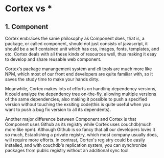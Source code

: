 # Cortex vs *

## 1. Component

Cortex embraces the same philosophy as Component does, that is, a package, or called component, should not just consists of javascript, it should be a self contained unit which has css, images, fonts, templates, and etc. Cortex deals with all these kinds of resources well, thus making it esay to develop and share reusable web component.

Cortex's package manangement system and cli tools are much more like NPM, which most of our front end developers are quite familiar with, so it saves the study time to make your hands dirty.

Meanwhile, Cortex makes lots of efforts on handling dependency versions, it could analyze the dependency tree on-the-fly, allowing multiple versions of the same dependencies, also making it possible to push a specified version without touching the exsiting code(this is quite useful when you want to push a bug fix version to all its dependents).

Another major difference between Component and Cortex is that Component uses Github as its registry while Cortex uses couchdb(much more like npm). Although Github is so fancy that all our developers loves it so much, Establishing a private registry, which most company usually does, will require more efforts. In contrast, Cortex's registry could be easily installed, and with couchdb's replication system, you can synchronize packages from public registry without an additional sync tool.

